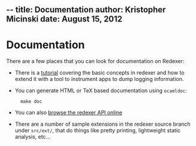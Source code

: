 --
title: Documentation
author: Kristopher Micinski
date: August 15, 2012
--

Documentation
=============

There are a few places that you can look for documentation on Redexer:

- There is a [tutorial](/tutorial.html) covering the basic concepts in
  redexer and how to extend it with a tool to instrument apps to dump
  logging information.

- You can generate HTML or TeX based documentation using `ocamldoc`:

        make doc

- You can also [browse the redexer API online](/doc/index.html)

- There are a number of sample extensions in the redexer source branch
  under `src/ext/`, that do things like pretty printing, lightweight
  static analysis, etc...


